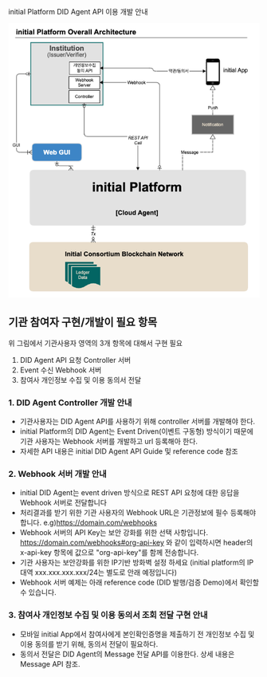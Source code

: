 <p>initial Platform DID Agent API 이용 개발 안내</p>

![platform arch](img/initial_platform_architecture.png)

## 기관 참여자 구현/개발이 필요 항목 
위 그림에서 기관사용자 영역의 3개 항목에 대해서 구현 필요

1. DID Agent API 요청 Controller 서버
2. Event 수신 Webhook 서버
3. 참여사 개인정보 수집 및 이용 동의서 전달 


### 1. DID Agent Controller 개발 안내 
- 기관사용자는 DID Agent API를 사용하기 위해 controller 서버를 개발해야 한다.
- initial Platform의 DID Agent는 Event Driven(이벤트 구동형) 방식이기 때문에 기관 사용자는 Webhook 서버를 개발하고 url 등록해아 한다.
- 자세한 API 내용은 initial DID Agent API Guide 및 reference code 참조 

  
### 2. Webhook 서버 개발 안내 
- initial DID Agent는 event driven 방식으로 REST API 요청에 대한 응답을 Webhook 서버로 전달합니다
- 처리결과를 받기 위한 기관 사용자의 Webhook URL은 기관정보에 필수 등록해야 합니다. e.g)https://domain.com/webhooks
- Webhook 서버의 API Key는 보안 강화를 위한 선택 사항입니다. https://domain.com/webhooks#org-api-key 와 같이 입력하시면 header의 x-api-key 항목에 값으로 "org-api-key"를 함께 전송합니다.
- 기관 사용자는 보안강화를 위한 IP기반 방화벽 설정 하세요 (initial platform의 IP대역 xxx.xxx.xxx.xxx/24는 별도로 안래 예정입니다)
- Webhook 서버 예제는 아래 reference code (DID 발행/검증 Demo)에서 확인할 수 있습니다. 

### 3. 참여사 개인정보 수집 및 이용 동의서 조회 전달 구현 안내 
- 모바일 initial App에서 참여사에게 본인확인증명을 제출하기 전 개인정보 수집 및 이용 동의를 받기 위해, 동의서 전달이 필요하다. 
- 동의서 전달은 DID Agent의 Message 전달 API를 이용한다. 상세 내용은 Message API 참조.



